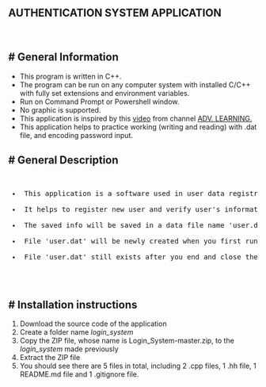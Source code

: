 ## AUTHENTICATION SYSTEM APPLICATION
<br>

<h2># General Information</h2>
<ul>
<li>This program is written in C++.</li>
<li>The program can be run on any computer system with installed C/C++ with fully set extensions and environment variables.</li>
<li>Run on Command Prompt or Powershell window.</li>
<li>No graphic is supported.</li>
<li>This application is inspired by this <a href = "https://www.youtube.com/watch?v=xtk14TcWaN4&list=WL&index=5&t=2077s">video</a> from channel <a href = "https://www.youtube.com/c/ADVLEARNING">ADV. LEARNING.</a></li>
<li>This application helps to practice working (writing and reading) with .dat file, and encoding password input.</li>
</ul>

<h2># General Description</h2>
<pre>
<ul>
<li> This application is a software used in user data registration and authentication. </li>
<li> It helps to register new user and verify user's information, store and display them if neccessary.</li>
<li> The saved info will be saved in a data file name 'user.dat'.</li>
<li> File 'user.dat' will be newly created when you first run the program. The following users' data can be appended after.</li>
<li> File 'user.dat' still exists after you end and close the program.</li>
</ul>
</pre>

<h2># Installation instructions </h2>
<ol>
<li>Download the source code of the application</li>
<li>Create a folder name <em>login_system</em></li>
<li>Copy the ZIP file, whose name is Login_System-master.zip, to the <em>login_system</em> made previously</li>
<li>Extract the ZIP file</li>
<li>You should see there are 5 files in total, including 2 .cpp files, 1 .hh file, 1 README.md file and 1 .gitignore file.</li>
</ol>